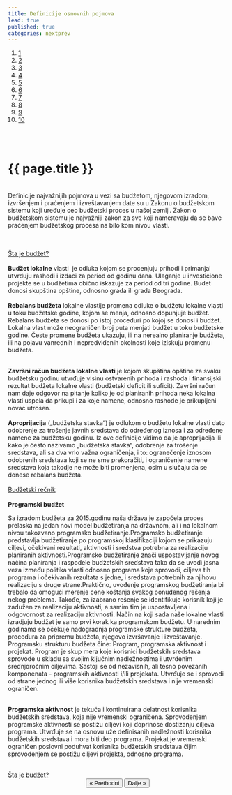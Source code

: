 ```yaml
---
title: Definicije osnovnih pojmova
lead: true
published: true
categories: nextprev                        
---
```


<ol class="progtrckr" data-progtrckr-steps="11">
    <a href="{{site.baseurl}}/stranice/uvod/">
    <li class="progtrckr-done">1 </li> </a>
    <a href="{{site.baseurl}}/stranice/definisanje-budzetskog-zastupanja-i-uloga-civilnog-drustva/">
    <li class="progtrckr-done">2 </li> </a>
    <a href="{{site.baseurl}}/stranice/definicije-osnovnih-pojmova/">
    <li class="progtrckr-done">3 </li> </a>
    <a href="{{site.baseurl}}/stranice/institucionalni-okvir-i-nadleznosti-lokalne-samouprave/">
    <li class="progtrckr-todo">4 </li> </a>
    <a href="{{site.baseurl}}/stranice/analiza-budzeta/">
    <li class="progtrckr-todo">5 </li> </a>
    <a href="{{site.baseurl}}/stranice/kako-izabrati-problem/">
    <li class="progtrckr-todo">6 </li> </a>
    <a href="{{site.baseurl}}/stranice/analiza-aktera/">
    <li class="progtrckr-todo">7 </li> </a>
    <a href="{{site.baseurl}}/stranice/2-pretpostavke-i-6-hipoteza-budzetskog-zagovaranja/">
    <li class="progtrckr-todo">8 </li> </a>
    <a href="{{site.baseurl}}/stranice/izgradnja-baze-za-budzetsko-zagovaranje/">
    <li class="progtrckr-todo">9</li> </a>
    <a href="{{site.baseurl}}/stranice/kampanja/"><li class="progtrckr-todo">10</li> </a>
</ol>
<br/><br/>

<h1 class="post-title">{{ page.title }}</h1>

<br/>

<div class="justify">
Definicije najvažnijih pojmova u vezi sa budžetom, njegovom izradom, izvršenjem i praćenjem i
izveštavanjem date su u Zakonu o budžetskom sistemu koji uređuje ceo budžetski proces u našoj zemlji. Zakon o budžetskom sistemu je najvažniji zakon za sve koji nameravaju da se bave praćenjem budžetskog procesa na bilo kom nivou vlasti.

<br/><br/>
<a href="{{ site.baseurl }}/stranice/Šta-je-budžet/">Šta je budžet? </a>
<br/><br/>
<b>Budžet lokalne</b> vlasti  je odluka kojom se procenjuju prihodi i primanjai utvrđuju rashodi i izdaci za period od godinu dana. Ulaganje u investicione projekte se u budžetima obično iskazuje za period od tri godine. Budet donosi skupština opštine, odnosno grada ili grada Beograda.
<br/><br/>
<b>Rebalans budžeta</b> lokalne vlastije promena odluke o budžetu lokalne vlasti u toku budžetske godine, kojom se menja, odnosno dopunjuje budžet. Rebalans budžeta se donosi po istoj proceduri po kojoj se donosi i budžet. Lokalna vlast može neograničen broj puta menjati budžet u toku budžetske godine. Česte promene budžeta ukazuju, ili na nerealno planiranje budžeta, ili na pojavu vanrednih i nepredviđenih okolnosti koje iziskuju promenu budžeta.
<br/><br/>

<b>Završni račun budžeta lokalne vlasti</b> je kojom skupština opštine za svaku budžetsku godinu utvrđuje visinu ostvarenih prihoda i rashoda i finansijski rezultat budžeta lokalne vlasti (budžetski deficit ili suficit). Završni račun nam daje odgovor na pitanje koliko je od planiranih prihoda neka lokalna vlasti uspela da prikupi i za koje namene, odnosno rashode je prikupljeni novac utrošen.
<br/><br/>
<b>Aproprijacija</b> („budžetska stavka“) je odlukom o budžetu lokalne vlasti dato odobrenje za trošenje javnih sredstava do određenog iznosa i za određene namene za budžetsku godinu. Iz ove definicije vidimo da je aproprijacija ili kako je često nazivamo „budžetska stavka“, odobrenje za trošenje sredstava, ali sa dva vrlo važna ograničenja, i to: ogranečenje iznosom odobrenih sredstava koji se ne sme prekoračiti, i ograničenje namene sredstava koja takodje ne može biti promenjena, osim u slučaju da se donese rebalans budžeta.
<br/><br/>
<a href="{{ site.baseurl }}/stranice/Budžetski-rečnik/">Budžetski rečnik </a>
<br/><br/>
<b>Programski budžet</b>

Sa izradom budžeta za 2015.godinu naša država je započela proces prelaska na jedan novi model budžetiranja na državnom, ali i na lokalnom nivou takozvano programsko budžetiranje.Programsko budžetiranje predstavlja budžetiranje po programskoj klasifikaciji kojom se prikazuju ciljevi, očekivani rezultati, aktivnosti i sredstva potrebna za realizaciju planiranih aktivnosti.Programsko budžetiranje znači uspostavljanje novog načina planiranja i raspodele budžetskih sredstava tako da se uvodi jasna veza između politika vlasti odnosno programa koje sprovodi, ciljeva tih programa i očekivanih rezultata s jedne, i sredstava potrebnih za njihovu realizaciju s druge strane.Praktično, uvođenje programskog budžetiranja bi trebalo da omogući merenje cene koštanja svakog ponuđenog rešenja nekog problema.
Takođe, za izabrano rešenje se identifikuje korisnik koji je zadužen za realizaciju aktivnosti, a samim tim je uspostavljena i odgovornost za realizaciju aktivnosti. Način na koji sada naše lokalne vlasti izradjuju budžet je samo prvi korak ka programskom budžetu. U narednim godinama se očekuje nadogradnja programske strukture budžeta, procedura za pripremu budžeta, njegovo izvršavanje i izveštavanje.
Programsku strukturu budžeta čine: Program, programska aktivnost i projekat. Program je skup mera koje korisnici budžetskih sredstava sprovode u skladu sa svojim ključnim nadležnostima i utvrđenim srednjoročnim ciljevima. Sastoji se od nezavisnih, ali tesno povezanih komponenata - programskih aktivnosti i/ili projekata. Utvrđuje se i sprovodi od strane jednog ili više korisnika budžetskih sredstava i nije vremenski ograničen.
<br/><br/>

<b>Programska aktivnost</b> je tekuća i kontinuirana delatnost korisnika budžetskih sredstava, koja nije vremenski ograničena. Sprovođenjem programske aktivnosti se postižu ciljevi koji doprinose dostizanju ciljeva programa. Utvrđuje se na osnovu uže definisanih nadležnosti korisnika budžetskih sredstava i mora biti deo programa. Projekat je vremenski ograničen poslovni poduhvat korisnika budžetskih sredstava čijim sprovođenjem se postižu ciljevi projekta, odnosno programa.
</div><br/>
<a href="{{ site.baseurl }}/stranice/Šta-je-budžet/">Šta je budžet? </a>

<br/>

<div align="center">
    <button id="prev"> « Prethodni</button>
    <button id="next">Dalje » </button> 
</div>
